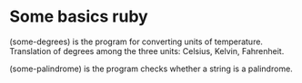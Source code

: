 # Some basics ruby
(some-degrees) is the program for converting units of temperature. 
Translation of degrees among the three units: Celsius, Kelvin, Fahrenheit.

(some-palindrome) is the program checks whether a string is a palindrome.
